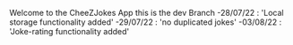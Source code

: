 Welcome to the CheeZJokes App
this is the dev Branch
-28/07/22 : 'Local storage functionality added'
-29/07/22 : 'no duplicated jokes'
-03/08/22 : 'Joke-rating functionality added'
